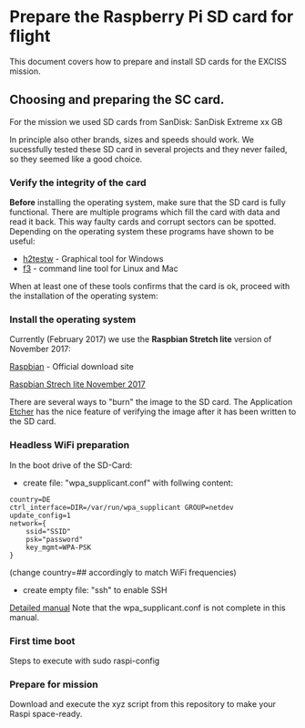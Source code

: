 # Prepare the Raspberry Pi SD card for flight

This document covers how to prepare and install SD cards for the EXCISS mission.

## Choosing and preparing the SC card.

For the mission we used SD cards from SanDisk: SanDisk Extreme xx GB

In principle also other brands, sizes and speeds should work. We sucessfully tested these
SD card in several projects and they never failed, so they seemed like a good choice.

### Verify the integrity of the card

**Before** installing the operating system, make sure that the SD card is fully functional. There are 
multiple programs which fill the card with data and read it back. This way faulty cards and corrupt sectors
can be spotted. Depending on the operating system these programs have shown to be useful:
* [h2testw](https://www.heise.de/download/product/h2testw-50539) - Graphical tool for Windows
* [f3](http://oss.digirati.com.br/f3/) - command line tool for Linux and Mac

When at least one of these tools confirms that the card is ok, proceed with the installation of the operating system:

### Install the operating system
Currently (February 2017) we use the **Raspbian Stretch lite** version of November 2017:

[Raspbian](https://www.raspberrypi.org/downloads/raspbian/) - Official download site

[Raspbian Strech lite November 2017](http://downloads.raspberrypi.org/raspbian_lite/images/raspbian_lite-2017-12-01/2017-11-29-raspbian-stretch-lite.zip) 

There are several ways to "burn" the image to the SD card. The Application [Etcher](https://etcher.io/) has
the nice feature of verifying the image after it has been written to the SD card.

### Headless WiFi preparation
In the boot drive of the SD-Card:

* create file: "wpa_supplicant.conf" with follwing content:
```
country=DE
ctrl_interface=DIR=/var/run/wpa_supplicant GROUP=netdev
update_config=1
network={
    ssid="SSID"
    psk="password"
    key_mgmt=WPA-PSK
}
```
(change country=## accordingly to match WiFi frequencies)

* create empty file: "ssh"  to enable SSH

[Detailed manual](https://core-electronics.com.au/tutorials/raspberry-pi-zerow-headless-wifi-setup.html) Note that the wpa_supplicant.conf is not complete in this manual.

### First time boot

Steps to execute with sudo raspi-config

### Prepare for mission

Download and execute the xyz script from this repository to make your Raspi space-ready.

